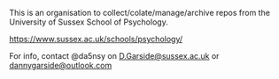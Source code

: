 This is an organisation to collect/colate/manage/archive repos from the University of Sussex School of Psychology.

https://www.sussex.ac.uk/schools/psychology/

For info, contact @da5nsy on D.Garside@sussex.ac.uk or dannygarside@outlook.com
